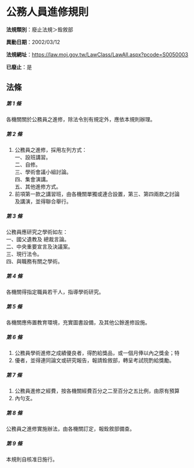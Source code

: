 # 公務人員進修規則

**法規類別**：廢止法規＞銓敘部

**異動日期**：2002/03/12  

**法規網址**：https://law.moj.gov.tw/LawClass/LawAll.aspx?pcode=S0050003

**已廢止**：是



## 法條
##### 第 1 條
各機關關於公務員之進修，除法令別有規定外，應依本規則辦理。

##### 第 2 條
1. 公務員之進修，採用左列方式：  
一、設班講習。  
二、自修。  
三、學術會議小組討論。  
四、集會演講。  
五、其他進修方式。
1. 前項第一款之講習班，由各機關單獨或連合設置，第三、第四兩款之討論  
及講演，並得聯合舉行。

##### 第 3 條
公務員應研究之學術如左：  
一、國父遺教及  總裁言論。  
二、中央重要宣言及決議案。  
三、現行法令。  
四、與職務有關之學術。  

##### 第 4 條
各機關得指定職員若干人，指導學術研究。

##### 第 5 條
各機關應佈置教育環境，充實圖書設備，及其他公餘進修設施。

##### 第 6 條
1. 公務員學術進修之成績優良者，得酌給獎品，或一個月俸以內之獎金；特
1. 優者，並得連同論文或研究報告，報請銓敘部，轉呈考試院酌給獎勵。

##### 第 7 條
1. 公務員進修之經費，按各機關經費百分之二至百分之五比例，由原有預算
1. 內勻支。

##### 第 8 條
公務員之進修實施辦法，由各機關訂定，報銓敘部備查。

##### 第 9 條
本規則自核准日施行。


